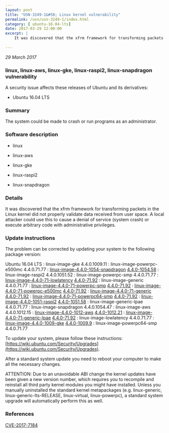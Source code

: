 ```yaml
---
layout: post
title: "USN-3249-1&#58; Linux kernel vulnerability"
permalink: /usn/usn-3249-1/index.html
category: [ ubuntu-16.04-lts]
date: 2017-03-29 12:00:00
excerpt: |
    It was discovered that the xfrm framework for transforming packets in the Linux kernel did not properly validate data received from user space. A local attacker could use this to cause a denial of service (system crash) or execute arbitrary code with administrative privileges. 
    
--- 
```

 
 

*29 March 2017*

### linux, linux-aws, linux-gke, linux-raspi2, linux-snapdragon vulnerability

A security issue affects these releases of Ubuntu and its derivatives:

* Ubuntu 16.04 LTS

### Summary

The system could be made to crash or run programs as an administrator. 

### Software description

* linux 

* linux-aws 

* linux-gke 

* linux-raspi2 

* linux-snapdragon 

### Details

It was discovered that the xfrm framework for transforming packets in the Linux kernel did not properly validate data received from user space. A local attacker could use this to cause a denial of service (system crash) or execute arbitrary code with administrative privileges. 

### Update instructions

The problem can be corrected by updating your system to the following package version:

Ubuntu 16.04 LTS
 : linux-image-gke <span>4.4.0.1009.11</span>
 : linux-image-powerpc-e500mc <span>4.4.0.71.77</span>
 : [linux-image-4.4.0-1054-snapdragon](https://launchpad.net/ubuntu/+source/linux-snapdragon) <span> [4.4.0-1054.58](https://launchpad.net/ubuntu/+source/linux-snapdragon/4.4.0-1054.58) </span> 
 : linux-image-raspi2 <span>4.4.0.1051.52</span>
 : linux-image-powerpc-smp <span>4.4.0.71.77</span>
 : [linux-image-4.4.0-71-lowlatency](https://launchpad.net/ubuntu/+source/linux) <span> [4.4.0-71.92](https://launchpad.net/ubuntu/+source/linux/4.4.0-71.92) </span> 
 : linux-image-generic <span>4.4.0.71.77</span>
 : [linux-image-4.4.0-71-powerpc-smp](https://launchpad.net/ubuntu/+source/linux) <span> [4.4.0-71.92](https://launchpad.net/ubuntu/+source/linux/4.4.0-71.92) </span> 
 : [linux-image-4.4.0-71-powerpc-e500mc](https://launchpad.net/ubuntu/+source/linux) <span> [4.4.0-71.92](https://launchpad.net/ubuntu/+source/linux/4.4.0-71.92) </span> 
 : [linux-image-4.4.0-71-generic](https://launchpad.net/ubuntu/+source/linux) <span> [4.4.0-71.92](https://launchpad.net/ubuntu/+source/linux/4.4.0-71.92) </span> 
 : [linux-image-4.4.0-71-powerpc64-smp](https://launchpad.net/ubuntu/+source/linux) <span> [4.4.0-71.92](https://launchpad.net/ubuntu/+source/linux/4.4.0-71.92) </span> 
 : [linux-image-4.4.0-1051-raspi2](https://launchpad.net/ubuntu/+source/linux-raspi2) <span> [4.4.0-1051.58](https://launchpad.net/ubuntu/+source/linux-raspi2/4.4.0-1051.58) </span> 
 : linux-image-generic-lpae <span>4.4.0.71.77</span>
 : linux-image-snapdragon <span>4.4.0.1054.47</span>
 : linux-image-aws <span>4.4.0.1012.15</span>
 : [linux-image-4.4.0-1012-aws](https://launchpad.net/ubuntu/+source/linux-aws) <span> [4.4.0-1012.21](https://launchpad.net/ubuntu/+source/linux-aws/4.4.0-1012.21) </span> 
 : [linux-image-4.4.0-71-generic-lpae](https://launchpad.net/ubuntu/+source/linux) <span> [4.4.0-71.92](https://launchpad.net/ubuntu/+source/linux/4.4.0-71.92) </span> 
 : linux-image-lowlatency <span>4.4.0.71.77</span>
 : [linux-image-4.4.0-1009-gke](https://launchpad.net/ubuntu/+source/linux-gke) <span> [4.4.0-1009.9](https://launchpad.net/ubuntu/+source/linux-gke/4.4.0-1009.9) </span> 
 : linux-image-powerpc64-smp <span>4.4.0.71.77</span>

To update your system, please follow these instructions: [https://wiki.ubuntu.com/Security/Upgrades](https://wiki.ubuntu.com/Security/Upgrades).

After a standard system update you need to reboot your computer to make all the necessary changes.

ATTENTION: Due to an unavoidable ABI change the kernel updates have been given a new version number, which requires you to recompile and reinstall all third party kernel modules you might have installed. Unless you manually uninstalled the standard kernel metapackages (e.g. linux-generic, linux-generic-lts-RELEASE, linux-virtual, linux-powerpc), a standard system upgrade will automatically perform this as well. 

### References

 
 [CVE-2017-7184](http://people.ubuntu.com/~ubuntu-security/cve/CVE-2017-7184)
 

